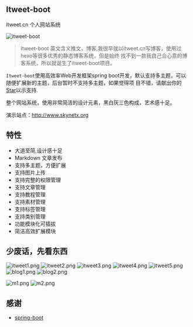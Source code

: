 ## Itweet-boot
itweet.cn 个人网站系统

![itweet-boot](https://github.com/itweet/itweet-boot/raw/master/images/dribbble.gif)

> Itweet-boot 英文含义推文，博客,我很早就以itweet.cn写博客，使用过hexo等很多优秀的静态博客系统，但是始终
> 找不到一款我自己合心意的博客系统，所以就诞生了itweet-boot项目。

`Itweet-boot`使用高效率Web开发框架spring boot开发，默认支持多主题，可以随便扩展新的主题，后台暂时不支持多主题，如果觉得项
目不错，请献出你的[Star](https://github.com/itweet/itweet-boot/stargazers)以示支持.

整个网站系统，使用非常简洁的设计元素，黑白灰三色构成，艺术感十足。

演示站点：http://www.skynetx.org

## 特性

+ 大道至简,设计感十足
+ Markdown 文章发布
+ 支持多主题，方便扩展
+ 支持图片上传
+ 支持完整的权限管理
+ 支持文章管理
+ 支持教程管理
+ 支持素材管理
+ 支持标签管理
+ 支持类别管理
+ 功能模块化可插拔
+ 简洁高效扩展模块

## 少废话，先看东西

![itweet1.png](https://github.com/itweet/itweet-boot/raw/master/images/itweet1.png)
![itweet2.png](https://github.com/itweet/itweet-boot/raw/master/images/itweet2.png)
![itweet3.png](https://github.com/itweet/itweet-boot/raw/master/images/itweet3.png)
![itweet4.png](https://github.com/itweet/itweet-boot/raw/master/images/itweet4.png)
![itweet5.png](https://github.com/itweet/itweet-boot/raw/master/images/itweet5.png)
![blog1.png](https://github.com/itweet/itweet-boot/raw/master/images/blog1.png)
![blog2.png](https://github.com/itweet/itweet-boot/raw/master/images/blog2.png)

![m1.png](https://github.com/itweet/itweet-boot/raw/master/images/m1.png)
![m2.png](https://github.com/itweet/itweet-boot/raw/master/images/m2.png)


## 感谢

+ [spring-boot](https://projects.spring.io/spring-boot)
